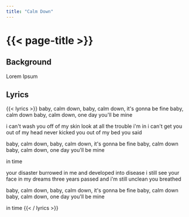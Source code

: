 ```yaml
---
title: "Calm Down"
---
```

# {{< page-title >}}

## Background
Lorem Ipsum

## Lyrics
{{< lyrics >}}
baby, calm down,
baby, calm down,
it's gonna be fine
baby, calm down
baby, calm down,
one day you'll be mine

i can't wash you off of my skin
look at all the trouble i'm in
i can't get you out of my head
never kicked you out of my bed
you said

baby, calm down,
baby, calm down,
it's gonna be fine
baby, calm down
baby, calm down,
one day you'll be mine

in time

your disaster burrowed in me
and developed into disease
i still see your face in my dreams
three years passed and i'm still unclean
you breathed

baby, calm down,
baby, calm down,
it's gonna be fine
baby, calm down
baby, calm down,
one day you'll be mine

in time
{{< / lyrics >}}
